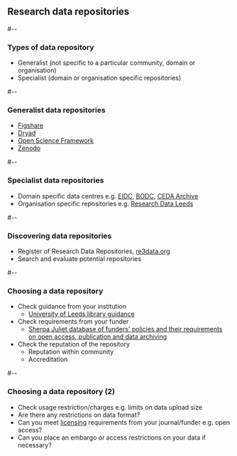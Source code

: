 <!-- .slide: id="datarepos" -->
## Research data repositories

#--

### Types of data repository

- Generalist (not specific to a particular community, domain or organisation)
- Specialist (domain or organisation specific repositories)


#--

### Generalist data repositories

- [Figshare](http://figshare.com/)
- [Dryad](https://datadryad.org/stash)
- [Open Science Framework](https://osf.io/)
- [Zenodo](https://zenodo.org/)

#--

### Specialist data repositories

- Domain specific data centres e.g. [EIDC](https://www.ceh.ac.uk/nerc-data-centre "Environmental Information Data Centre"), [BODC](https://www.bodc.ac.uk/ "British Oceanographic Data Centre"), [CEDA Archive](https://archive.ceda.ac.uk/ "Centre for Environmental Data Analysis (CEDA) Archive")
- Organisation specific repositories e.g. [Research Data Leeds](https://archive.researchdata.leeds.ac.uk/)

#--

### Discovering data repositories

- Register of Research Data Repositories, [re3data.org](https://re3data.org)
- Search and evaluate potential repositories


#--

### Choosing a data repository

<ul>
  <li class="fragment fade-in">Check guidance from your institution
    <ul>
      <li class="fragment fade-in">
        <a href="https://library.leeds.ac.uk/info/14062/research_data_management/66/sharing_data">University of Leeds library guidance</a>
      </li>
    </ul>
  </li>
  <li class="fragment fade-in">Check requirements from your funder
    <ul>
      <li class="fragment fade-in">
        <a href="https://v2.sherpa.ac.uk/juliet/">Sherpa Juliet database of funders' policies and their requirements on open access, publication and data archiving</a>
      </li>
    </ul>
  </li>
  <li class="fragment fade-in">Check the reputation of the repository
    <ul>
      <li class="fragment fade-in">
        Reputation within community
      </li>
      <li class="fragment fade-in">
        Accreditation
      </li>
    </ul>
  </li>
</ul>

#--

### Choosing a data repository (2)

<ul>
  <li class="fragment fade-in">Check usage restriction/charges e.g. limits on data upload size</li>
  <li class="fragment fade-in">Are there any restrictions on data format?</li>
  <li class="fragment fade-in">
    Can you meet <a href="#/datalicensing">licensing</a> requirements from your journal/funder e.g. open access?
  </li>
  <li class="fragment fade-in">Can you place an embargo or access restrictions on your data if necessary?</li>
</ul>
